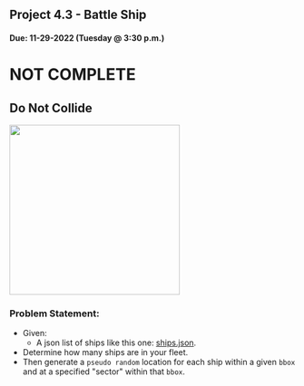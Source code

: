 ## Project 4.3 - Battle Ship
#### Due: 11-29-2022 (Tuesday @ 3:30 p.m.)

# NOT COMPLETE

## Do Not Collide
<img src="./images/collision.png" width="300">


### Problem Statement:

- Given:
  - A json list of ships like this one: [ships.json](ships.json).
- Determine how many ships are in your fleet.
- Then generate a `pseudo random` location for each ship within a given `bbox` and at a specified "sector" within that `bbox`.
